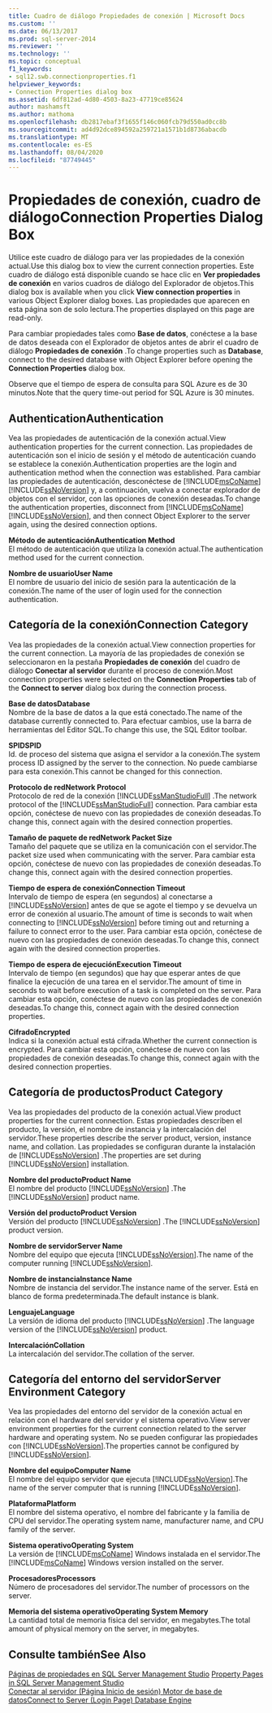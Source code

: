 ```yaml
---
title: Cuadro de diálogo Propiedades de conexión | Microsoft Docs
ms.custom: ''
ms.date: 06/13/2017
ms.prod: sql-server-2014
ms.reviewer: ''
ms.technology: ''
ms.topic: conceptual
f1_keywords:
- sql12.swb.connectionproperties.f1
helpviewer_keywords:
- Connection Properties dialog box
ms.assetid: 6df812ad-4d80-4503-8a23-47719ce85624
author: mashamsft
ms.author: mathoma
ms.openlocfilehash: db2817ebaf3f1655f146c060fcb79d550ad0cc8b
ms.sourcegitcommit: ad4d92dce894592a259721a1571b1d8736abacdb
ms.translationtype: MT
ms.contentlocale: es-ES
ms.lasthandoff: 08/04/2020
ms.locfileid: "87749445"
---
```

# <a name="connection-properties-dialog-box"></a><span data-ttu-id="3b735-102">Propiedades de conexión, cuadro de diálogo</span><span class="sxs-lookup"><span data-stu-id="3b735-102">Connection Properties Dialog Box</span></span>
  <span data-ttu-id="3b735-103">Utilice este cuadro de diálogo para ver las propiedades de la conexión actual.</span><span class="sxs-lookup"><span data-stu-id="3b735-103">Use this dialog box to view the current connection properties.</span></span> <span data-ttu-id="3b735-104">Este cuadro de diálogo está disponible cuando se hace clic en **Ver propiedades de conexión** en varios cuadros de diálogo del Explorador de objetos.</span><span class="sxs-lookup"><span data-stu-id="3b735-104">This dialog box is available when you click **View connection properties** in various Object Explorer dialog boxes.</span></span> <span data-ttu-id="3b735-105">Las propiedades que aparecen en esta página son de solo lectura.</span><span class="sxs-lookup"><span data-stu-id="3b735-105">The properties displayed on this page are read-only.</span></span>  
  
 <span data-ttu-id="3b735-106">Para cambiar propiedades tales como **Base de datos**, conéctese a la base de datos deseada con el Explorador de objetos antes de abrir el cuadro de diálogo **Propiedades de conexión** .</span><span class="sxs-lookup"><span data-stu-id="3b735-106">To change properties such as **Database**, connect to the desired database with Object Explorer before opening the **Connection Properties** dialog box.</span></span>  
  
 <span data-ttu-id="3b735-107">Observe que el tiempo de espera de consulta para SQL Azure es de 30 minutos.</span><span class="sxs-lookup"><span data-stu-id="3b735-107">Note that the query time-out period for SQL Azure is 30 minutes.</span></span>  
  
## <a name="authentication"></a><span data-ttu-id="3b735-108">Authentication</span><span class="sxs-lookup"><span data-stu-id="3b735-108">Authentication</span></span>  
 <span data-ttu-id="3b735-109">Vea las propiedades de autenticación de la conexión actual.</span><span class="sxs-lookup"><span data-stu-id="3b735-109">View authentication properties for the current connection.</span></span> <span data-ttu-id="3b735-110">Las propiedades de autenticación son el inicio de sesión y el método de autenticación cuando se establece la conexión.</span><span class="sxs-lookup"><span data-stu-id="3b735-110">Authentication properties are the login and authentication method when the connection was established.</span></span> <span data-ttu-id="3b735-111">Para cambiar las propiedades de autenticación, desconéctese de [!INCLUDE[msCoName](../includes/msconame-md.md)] [!INCLUDE[ssNoVersion](../includes/ssnoversion-md.md)] y, a continuación, vuelva a conectar explorador de objetos con el servidor, con las opciones de conexión deseadas.</span><span class="sxs-lookup"><span data-stu-id="3b735-111">To change the authentication properties, disconnect from [!INCLUDE[msCoName](../includes/msconame-md.md)] [!INCLUDE[ssNoVersion](../includes/ssnoversion-md.md)], and then connect Object Explorer to the server again, using the desired connection options.</span></span>  
  
 <span data-ttu-id="3b735-112">**Método de autenticación**</span><span class="sxs-lookup"><span data-stu-id="3b735-112">**Authentication Method**</span></span>  
 <span data-ttu-id="3b735-113">El método de autenticación que utiliza la conexión actual.</span><span class="sxs-lookup"><span data-stu-id="3b735-113">The authentication method used for the current connection.</span></span>  
  
 <span data-ttu-id="3b735-114">**Nombre de usuario**</span><span class="sxs-lookup"><span data-stu-id="3b735-114">**User Name**</span></span>  
 <span data-ttu-id="3b735-115">El nombre de usuario del inicio de sesión para la autenticación de la conexión.</span><span class="sxs-lookup"><span data-stu-id="3b735-115">The name of the user of login used for the connection authentication.</span></span>  
  
## <a name="connection-category"></a><span data-ttu-id="3b735-116">Categoría de la conexión</span><span class="sxs-lookup"><span data-stu-id="3b735-116">Connection Category</span></span>  
 <span data-ttu-id="3b735-117">Vea las propiedades de la conexión actual.</span><span class="sxs-lookup"><span data-stu-id="3b735-117">View connection properties for the current connection.</span></span> <span data-ttu-id="3b735-118">La mayoría de las propiedades de conexión se seleccionaron en la pestaña **Propiedades de conexión** del cuadro de diálogo **Conectar al servidor** durante el proceso de conexión.</span><span class="sxs-lookup"><span data-stu-id="3b735-118">Most connection properties were selected on the **Connection Properties** tab of the **Connect to server** dialog box during the connection process.</span></span>  
  
 <span data-ttu-id="3b735-119">**Base de datos**</span><span class="sxs-lookup"><span data-stu-id="3b735-119">**Database**</span></span>  
 <span data-ttu-id="3b735-120">Nombre de la base de datos a la que está conectado.</span><span class="sxs-lookup"><span data-stu-id="3b735-120">The name of the database currently connected to.</span></span> <span data-ttu-id="3b735-121">Para efectuar cambios, use la barra de herramientas del Editor SQL.</span><span class="sxs-lookup"><span data-stu-id="3b735-121">To change this use, the SQL Editor toolbar.</span></span>  
  
 <span data-ttu-id="3b735-122">**SPID**</span><span class="sxs-lookup"><span data-stu-id="3b735-122">**SPID**</span></span>  
 <span data-ttu-id="3b735-123">Id. de proceso del sistema que asigna el servidor a la conexión.</span><span class="sxs-lookup"><span data-stu-id="3b735-123">The system process ID assigned by the server to the connection.</span></span> <span data-ttu-id="3b735-124">No puede cambiarse para esta conexión.</span><span class="sxs-lookup"><span data-stu-id="3b735-124">This cannot be changed for this connection.</span></span>  
  
 <span data-ttu-id="3b735-125">**Protocolo de red**</span><span class="sxs-lookup"><span data-stu-id="3b735-125">**Network Protocol**</span></span>  
 <span data-ttu-id="3b735-126">Protocolo de red de la conexión [!INCLUDE[ssManStudioFull](../includes/ssmanstudiofull-md.md)] .</span><span class="sxs-lookup"><span data-stu-id="3b735-126">The network protocol of the [!INCLUDE[ssManStudioFull](../includes/ssmanstudiofull-md.md)] connection.</span></span> <span data-ttu-id="3b735-127">Para cambiar esta opción, conéctese de nuevo con las propiedades de conexión deseadas.</span><span class="sxs-lookup"><span data-stu-id="3b735-127">To change this, connect again with the desired connection properties.</span></span>  
  
 <span data-ttu-id="3b735-128">**Tamaño de paquete de red**</span><span class="sxs-lookup"><span data-stu-id="3b735-128">**Network Packet Size**</span></span>  
 <span data-ttu-id="3b735-129">Tamaño del paquete que se utiliza en la comunicación con el servidor.</span><span class="sxs-lookup"><span data-stu-id="3b735-129">The packet size used when communicating with the server.</span></span> <span data-ttu-id="3b735-130">Para cambiar esta opción, conéctese de nuevo con las propiedades de conexión deseadas.</span><span class="sxs-lookup"><span data-stu-id="3b735-130">To change this, connect again with the desired connection properties.</span></span>  
  
 <span data-ttu-id="3b735-131">**Tiempo de espera de conexión**</span><span class="sxs-lookup"><span data-stu-id="3b735-131">**Connection Timeout**</span></span>  
 <span data-ttu-id="3b735-132">Intervalo de tiempo de espera (en segundos) al conectarse a [!INCLUDE[ssNoVersion](../includes/ssnoversion-md.md)] antes de que se agote el tiempo y se devuelva un error de conexión al usuario.</span><span class="sxs-lookup"><span data-stu-id="3b735-132">The amount of time is seconds to wait when connecting to [!INCLUDE[ssNoVersion](../includes/ssnoversion-md.md)] before timing out and returning a failure to connect error to the user.</span></span> <span data-ttu-id="3b735-133">Para cambiar esta opción, conéctese de nuevo con las propiedades de conexión deseadas.</span><span class="sxs-lookup"><span data-stu-id="3b735-133">To change this, connect again with the desired connection properties.</span></span>  
  
 <span data-ttu-id="3b735-134">**Tiempo de espera de ejecución**</span><span class="sxs-lookup"><span data-stu-id="3b735-134">**Execution Timeout**</span></span>  
 <span data-ttu-id="3b735-135">Intervalo de tiempo (en segundos) que hay que esperar antes de que finalice la ejecución de una tarea en el servidor.</span><span class="sxs-lookup"><span data-stu-id="3b735-135">The amount of time in seconds to wait before execution of a task is completed on the server.</span></span> <span data-ttu-id="3b735-136">Para cambiar esta opción, conéctese de nuevo con las propiedades de conexión deseadas.</span><span class="sxs-lookup"><span data-stu-id="3b735-136">To change this, connect again with the desired connection properties.</span></span>  
  
 <span data-ttu-id="3b735-137">**Cifrado**</span><span class="sxs-lookup"><span data-stu-id="3b735-137">**Encrypted**</span></span>  
 <span data-ttu-id="3b735-138">Indica si la conexión actual está cifrada.</span><span class="sxs-lookup"><span data-stu-id="3b735-138">Whether the current connection is encrypted.</span></span> <span data-ttu-id="3b735-139">Para cambiar esta opción, conéctese de nuevo con las propiedades de conexión deseadas.</span><span class="sxs-lookup"><span data-stu-id="3b735-139">To change this, connect again with the desired connection properties.</span></span>  
  
## <a name="product-category"></a><span data-ttu-id="3b735-140">Categoría de productos</span><span class="sxs-lookup"><span data-stu-id="3b735-140">Product Category</span></span>  
 <span data-ttu-id="3b735-141">Vea las propiedades del producto de la conexión actual.</span><span class="sxs-lookup"><span data-stu-id="3b735-141">View product properties for the current connection.</span></span> <span data-ttu-id="3b735-142">Estas propiedades describen el producto, la versión, el nombre de instancia y la intercalación del servidor.</span><span class="sxs-lookup"><span data-stu-id="3b735-142">These properties describe the server product, version, instance name, and collation.</span></span> <span data-ttu-id="3b735-143">Las propiedades se configuran durante la instalación de [!INCLUDE[ssNoVersion](../includes/ssnoversion-md.md)] .</span><span class="sxs-lookup"><span data-stu-id="3b735-143">The properties are set during [!INCLUDE[ssNoVersion](../includes/ssnoversion-md.md)] installation.</span></span>  
  
 <span data-ttu-id="3b735-144">**Nombre del producto**</span><span class="sxs-lookup"><span data-stu-id="3b735-144">**Product Name**</span></span>  
 <span data-ttu-id="3b735-145">El nombre del producto [!INCLUDE[ssNoVersion](../includes/ssnoversion-md.md)] .</span><span class="sxs-lookup"><span data-stu-id="3b735-145">The [!INCLUDE[ssNoVersion](../includes/ssnoversion-md.md)] product name.</span></span>  
  
 <span data-ttu-id="3b735-146">**Versión del producto**</span><span class="sxs-lookup"><span data-stu-id="3b735-146">**Product Version**</span></span>  
 <span data-ttu-id="3b735-147">Versión del producto [!INCLUDE[ssNoVersion](../includes/ssnoversion-md.md)] .</span><span class="sxs-lookup"><span data-stu-id="3b735-147">The [!INCLUDE[ssNoVersion](../includes/ssnoversion-md.md)] product version.</span></span>  
  
 <span data-ttu-id="3b735-148">**Nombre de servidor**</span><span class="sxs-lookup"><span data-stu-id="3b735-148">**Server Name**</span></span>  
 <span data-ttu-id="3b735-149">Nombre del equipo que ejecuta [!INCLUDE[ssNoVersion](../includes/ssnoversion-md.md)].</span><span class="sxs-lookup"><span data-stu-id="3b735-149">The name of the computer running [!INCLUDE[ssNoVersion](../includes/ssnoversion-md.md)].</span></span>  
  
 <span data-ttu-id="3b735-150">**Nombre de instancia**</span><span class="sxs-lookup"><span data-stu-id="3b735-150">**Instance Name**</span></span>  
 <span data-ttu-id="3b735-151">Nombre de instancia del servidor.</span><span class="sxs-lookup"><span data-stu-id="3b735-151">The instance name of the server.</span></span> <span data-ttu-id="3b735-152">Está en blanco de forma predeterminada.</span><span class="sxs-lookup"><span data-stu-id="3b735-152">The default instance is blank.</span></span>  
  
 <span data-ttu-id="3b735-153">**Lenguaje**</span><span class="sxs-lookup"><span data-stu-id="3b735-153">**Language**</span></span>  
 <span data-ttu-id="3b735-154">La versión de idioma del producto [!INCLUDE[ssNoVersion](../includes/ssnoversion-md.md)] .</span><span class="sxs-lookup"><span data-stu-id="3b735-154">The language version of the [!INCLUDE[ssNoVersion](../includes/ssnoversion-md.md)] product.</span></span>  
  
 <span data-ttu-id="3b735-155">**Intercalación**</span><span class="sxs-lookup"><span data-stu-id="3b735-155">**Collation**</span></span>  
 <span data-ttu-id="3b735-156">La intercalación del servidor.</span><span class="sxs-lookup"><span data-stu-id="3b735-156">The collation of the server.</span></span>  
  
## <a name="server-environment-category"></a><span data-ttu-id="3b735-157">Categoría del entorno del servidor</span><span class="sxs-lookup"><span data-stu-id="3b735-157">Server Environment Category</span></span>  
 <span data-ttu-id="3b735-158">Vea las propiedades del entorno del servidor de la conexión actual en relación con el hardware del servidor y el sistema operativo.</span><span class="sxs-lookup"><span data-stu-id="3b735-158">View server environment properties for the current connection related to the server hardware and operating system.</span></span> <span data-ttu-id="3b735-159">No se pueden configurar las propiedades con [!INCLUDE[ssNoVersion](../includes/ssnoversion-md.md)].</span><span class="sxs-lookup"><span data-stu-id="3b735-159">The properties cannot be configured by [!INCLUDE[ssNoVersion](../includes/ssnoversion-md.md)].</span></span>  
  
 <span data-ttu-id="3b735-160">**Nombre del equipo**</span><span class="sxs-lookup"><span data-stu-id="3b735-160">**Computer Name**</span></span>  
 <span data-ttu-id="3b735-161">El nombre del equipo servidor que ejecuta [!INCLUDE[ssNoVersion](../includes/ssnoversion-md.md)].</span><span class="sxs-lookup"><span data-stu-id="3b735-161">The name of the server computer that is running [!INCLUDE[ssNoVersion](../includes/ssnoversion-md.md)].</span></span>  
  
 <span data-ttu-id="3b735-162">**Plataforma**</span><span class="sxs-lookup"><span data-stu-id="3b735-162">**Platform**</span></span>  
 <span data-ttu-id="3b735-163">El nombre del sistema operativo, el nombre del fabricante y la familia de CPU del servidor.</span><span class="sxs-lookup"><span data-stu-id="3b735-163">The operating system name, manufacturer name, and CPU family of the server.</span></span>  
  
 <span data-ttu-id="3b735-164">**Sistema operativo**</span><span class="sxs-lookup"><span data-stu-id="3b735-164">**Operating System**</span></span>  
 <span data-ttu-id="3b735-165">La versión de [!INCLUDE[msCoName](../includes/msconame-md.md)] Windows instalada en el servidor.</span><span class="sxs-lookup"><span data-stu-id="3b735-165">The [!INCLUDE[msCoName](../includes/msconame-md.md)] Windows version installed on the server.</span></span>  
  
 <span data-ttu-id="3b735-166">**Procesadores**</span><span class="sxs-lookup"><span data-stu-id="3b735-166">**Processors**</span></span>  
 <span data-ttu-id="3b735-167">Número de procesadores del servidor.</span><span class="sxs-lookup"><span data-stu-id="3b735-167">The number of processors on the server.</span></span>  
  
 <span data-ttu-id="3b735-168">**Memoria del sistema operativo**</span><span class="sxs-lookup"><span data-stu-id="3b735-168">**Operating System Memory**</span></span>  
 <span data-ttu-id="3b735-169">La cantidad total de memoria física del servidor, en megabytes.</span><span class="sxs-lookup"><span data-stu-id="3b735-169">The total amount of physical memory on the server, in megabytes.</span></span>  
  
## <a name="see-also"></a><span data-ttu-id="3b735-170">Consulte también</span><span class="sxs-lookup"><span data-stu-id="3b735-170">See Also</span></span>  
 <span data-ttu-id="3b735-171">[Páginas de propiedades en SQL Server Management Studio](../ssms/property-pages-in-sql-server-management-studio.md) </span><span class="sxs-lookup"><span data-stu-id="3b735-171">[Property Pages in SQL Server Management Studio](../ssms/property-pages-in-sql-server-management-studio.md) </span></span>  
 [<span data-ttu-id="3b735-172">Conectar al servidor &#40;Página Inicio de sesión&#41; Motor de base de datos</span><span class="sxs-lookup"><span data-stu-id="3b735-172">Connect to Server &#40;Login Page&#41; Database Engine</span></span>](../ssms/f1-help/connect-to-server-login-page-database-engine.md)  
  
  
